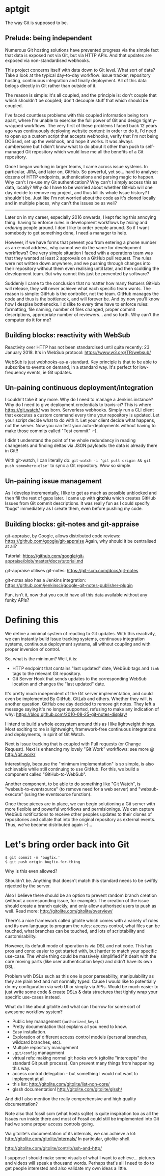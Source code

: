 # aptgit
The way Git is supposed to be.

## Prelude: being independent
Numerous Git hosting solutions have prevented progress via the simple fact that data is exposed not via Git, but via HTTP APIs. And that updates are exposed via non-standardised webhooks.

This project concerns itself with data down to Git level. What sort of data? Take a look at the typical day-to-day workflow: issue tracker, repository hosting, continuous integration and finally deployment. All of this data belogs directly in Git rather than outside of it.

The reason is simple: it's all coupled, and the principle is: don't couple that which shouldn't be coupled; don't decouple stuff that which should be coupled.

I've faced countless problems with this coupled information being torn apart, where I'm unable to exercise the full power of Git and design tightly-wrapped workflows. The very first of these problems I faced back 12 years ago was continuously deploying website content: in order to do it, I'd need to open up a custom script that accepts webhooks, verify that I'm not being DOSsed, set up the webhook, and hope it works. It was always cumbersome but I didn't know what to do about it other than push to self-managed Git repository which would lose me all the benefits of a Git repository.

Once I began working in larger teams, I came across issue systems. In particular, JIRA, and later on, GitHub. So powerful, yet so... hard to analyse: dozens of HTTP endpoints, authentications and parsing magic to happen. Why can't I re-use my Git authentication? Why can't I simply access this as data, locally? Why do I have to be worried about whether GitHub will one day decide to remove my project, and thus kill its whole Issue history? I shouldn't be. Just like I'm not worried about the code as it's cloned locally and in multiple places, why can't the issues be as well?

---

Later on in my career, especially 2016 onwards, I kept facing this annoying thing: having to enforce rules in development workflows by *telling* and *ordering* people around. I don't like to order people around. So if I want somebody to get something done, I need a manager to help.

However, if we have forms that prevent you from entering a phone number as an e-mail address, why cannot we do the same for development workflows? One very simple situation I faced with a operations team was that they wanted at least 2 approvals on a GitHub pull request. The rules were not written down anywhere, and we pushing through changes into their repository without them even realising until later, and then scolding the development team. But why cannot this just be prevented by software?

Suddenly I came to the conclusion that no matter how many featuers GitHub will release, they will never achieve what each specific team wants. The reason is simple: GitHub is the controller, not the team. GitHub manages the code and thus is the bottleneck, and will forever be. And by now you'll know how I despise bottlenecks. I dislike to every time have to enforce rules: formatting, file naming, number of files changed, proper commit descriptions, appropriate number of reviewers... and so forth. Why can't the computer do it for me?

## Building blocks: reactivity with WebSub

Reactivity over HTTP has not been standardised until quite recently: 23 January 2018. It's in WebSub protocol: https://www.w3.org/TR/websub/

WebSub is just webhooks-as-a-standard. Key principle is that to be able to subscribe to events on demand, in a standard way. It's perfect for low-frequency events, ie Git updates.

## Un-paining continuous deployment/integration

I couldn't take it any more. Why do I need to manage a Jenkins instance? Why do I need to give deployment credentials to travis-ci? This is where https://git.watch/ was born. Serverless webhooks. Simply run a CLI client that executes a custom command every time your repository is updated. Let your script decide what to do with it. Let your client decide what happens, not the server. Now you can test your auto-deployments without having to make those commits called "Test commit" :-).

I didn't understand the point of the whole redundancy in reading changesets and finding deltas via JSON payloads: the data is already there in Git!!

With git-watch, I can literally do: `git-watch -i 'git pull origin && git push somewhere-else'` to sync a Git repository. Wow so simple.

## Un-paining issue management

As I develop incrementally, I like to get as much as possible unblocked and then fill the rest of gaps later. I came up with **gitchiu** which creates GitHub Issues from Git commit descriptions. It was really fun as I could specify "bugs" immediately as I create them, even before pushing my code.

## Building blocks: git-notes and git-appraise

git-appraise, by Google, allows distributed code reviews: https://github.com/google/git-appraise
Again, why should it be centralised at all?

Tutorial: https://github.com/google/git-appraise/blob/master/docs/tutorial.md

git-appraise utilises git-notes: https://git-scm.com/docs/git-notes

git-notes also has a Jenkins integration: https://github.com/jenkinsci/google-git-notes-publisher-plugin

Fun, isn't it, now that you could have all this data available without any funky APIs?

# Defining this

We define a minimal system of reacting to Git updates. With this reactivity, we can instantly build Issue tracking systems, continuous integration systems, continuous deployment systems, all without coupling and with proper inversion of control.

So, what is the minimum? Well, it is:
- HTTP endpoint that contains "last updated" date, WebSub tags and `link` tags to the relevant Git repository.
- Git Server Hook that sends updates to the corresponding WebSub location and changes the "last updated" date.

It's pretty much independent of the Git server implementation, and could even be implemented By GitHub, GitLab and others. Whether they will, is another question. GitHub one day decided to remove git notes. They left a message saying it's no longer supported, refusing to make any indication of why: https://blog.github.com/2010-08-25-git-notes-display/

I intend to build a whole ecosystem around this as I like lightweight things. Most exciting to me is lightweight, framework-free continuous integrations and deployments, in spirit of Git Watch.

Next is Issue tracking that is coupled with Pull requests (or Change Request). Next is enhancing my lovely "Git Work" workflows: see more @ http://git.work/

Interestingly, because the "minimum implementation" is so simple, is also achievable while still continuing to use GitHub. For this, we build a component called "GitHub-to-WebSub".

Another component, to be able to do something like "Git Watch", is "websub-to-eventsource" (to remove need for a web server) and "websub-execute" (using the eventsource function).

Once these pieces are in place, we can begin solutioning a Git server with more flexible and powerful workflows and permisionings. We can capture WebSub notifications to receive other peoples updates to their clones of repositories and collate that into the original repository as external events. Thus, we've become distributed again :-)...


# Let's bring order back into Git

```
$ git commit -m 'bugfix.'
$ git push origin bugfix-for-thing
```

Why is this even allowed?

Shouldn't be. Anything that doesn't match this standard needs to be swiftly rejected by the server. 

Also I believe there should be an option to prevent random branch creation (without a corresponding issue, for example). The creation of the issue should create a branch quickly, and only allow authorised users to push as well. Read more: http://gitolite.com/gitolite/overview/

There's a nice framework called gitolite which comes with a variety of rules and its own language to program the rules: access control, what files can be touched, what branches can be touched, and lots of scriptability and customisability.

However, its default mode of operation is via DSL and not code. This has pros and cons: easier to get started with, but harder to match your specific use-case. The whole thing could be massively simplified if it dealt with the core moving parts (like user authentication keys) and didn't have its own DSL.

Problem with DSLs such as this one is poor parseability, manipulability as they are plain text and not normally typed. Cause I would like to potentially do my configuration via web UI or simply via APIs. Would be much easier to just write some code & create DSLs & data structures that tightly wrap your specific use-cases instead.

What do I like about gitolite and what can I borrow for some sort of awesome workflow system?

- Public key management (`authorized_keys`).
- Pretty documentation that explains all you need to know.
- Easy installation.
- Exploration of different access control models (personal branches, wildcard branches, etc).
- Multiple repository management
- `.git/config` management
- virtual refs: making normal git hooks work (gitolite "intercepts" the standard Git push process). Can prevent many things from happening this way.
- access control delegation - but something I would not want to implement at all.
- this list: http://gitolite.com/gitolite/list-non-core/
- glssh documentation! http://gitolite.com/gitolite/glssh/

And did I also mention the really comprehensive and high quality documentation?

Note also that fossil scm (what hosts sqlite) is quite inspiration too as all the Issues run inside there and most of Fossil could still be implemented into Git had we some proper access controls going.




Via gitolite's documentation of its internals, we can achieve a lot: http://gitolite.com/gitolite/internals/
In particular, gitolite-shell.

http://gitolite.com/gitolite/contrib/ssh-and-http/

I suppose I should make some visuals of what I want to achieve... pictures and videos will speak a thousand words. Perhaps that's all I need to do to get people interested and also validate my own ideas a little.